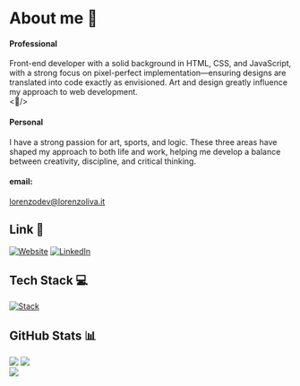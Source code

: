 # About me 🌌
#### Professional
Front-end developer with a solid background in HTML, CSS, and JavaScript, with a strong focus on pixel-perfect implementation—ensuring designs are translated into code exactly as envisioned. Art and design greatly influence my approach to web development. <br/>
<🎨/> 
#### Personal
I have a strong passion for art, sports, and logic. These three areas have shaped my approach to both life and work, helping me develop a balance between creativity, discipline, and critical thinking.

#### email:
lorenzodev@lorenzoliva.it

## Link 🔗
[![Website](https://img.shields.io/badge/Lorenzoliva-Visit-blue?logo=google-chrome)](https://www.lorenzoliva.it) 
[![LinkedIn](https://img.shields.io/badge/LinkedIn-%230077B5.svg?logo=linkedin&logoColor=white)](https://www.linkedin.com/in/lorenzoliva/)

## Tech Stack 💻

[![Stack](https://skillicons.dev/icons?i=nextjs,sass,typescript,tailwind,react,javascript,css,html,github,vercel,photoshop)](https://skillicons.dev)

## GitHub Stats 📊
![](https://github-readme-stats.vercel.app/api?username=Lorenzolivacode&theme=dark&hide_border=false&include_all_commits=false&count_private=false)
![](https://github-readme-streak-stats.herokuapp.com/?user=Lorenzolivacode&theme=dark&hide_border=false)<br/>
![](https://github-readme-stats.vercel.app/api/top-langs/?username=Lorenzolivacode&theme=dark&hide_border=false&include_all_commits=false&count_private=false&layout=compact)

<!--
**Lorenzolivacode/Lorenzolivacode** is a ✨ _special_ ✨ repository because its `README.md` (this file) appears on your GitHub profile.

Here are some ideas to get you started:

- 🔭 I’m currently working on ...
- 🌱 I’m currently learning ...
- 👯 I’m looking to collaborate on ...
- 🤔 I’m looking for help with ...
- 💬 Ask me about ...
- 📫 How to reach me: ...
- 😄 Pronouns: ...
- ⚡ Fun fact: ...
-->

